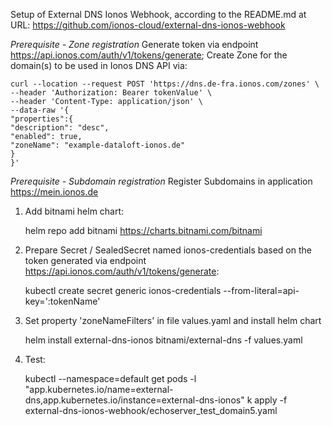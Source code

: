 Setup of External DNS Ionos Webhook, according to the README.md at URL:
https://github.com/ionos-cloud/external-dns-ionos-webhook

*Prerequisite - Zone registration*
Generate token via endpoint https://api.ionos.com/auth/v1/tokens/generate;
Create Zone for the domain(s) to be used in Ionos DNS API via:

    
    curl --location --request POST 'https://dns.de-fra.ionos.com/zones' \
    --header 'Authorization: Bearer tokenValue' \
    --header 'Content-Type: application/json' \
    --data-raw '{
    "properties":{
    "description": "desc",
    "enabled": true,
    "zoneName": "example-dataloft-ionos.de"
    }
    }'

*Prerequisite - Subdomain registration*
Register Subdomains in application https://mein.ionos.de

1. Add bitnami helm chart:


    helm repo add bitnami https://charts.bitnami.com/bitnami

2. Prepare Secret / SealedSecret named ionos-credentials based on the token generated via endpoint https://api.ionos.com/auth/v1/tokens/generate:
    
    
    kubectl create secret generic ionos-credentials --from-literal=api-key=':tokenName'

3. Set property 'zoneNameFilters' in file values.yaml and install helm chart
    
    
    helm install external-dns-ionos bitnami/external-dns -f values.yaml


4. Test:


    kubectl --namespace=default get pods -l "app.kubernetes.io/name=external-dns,app.kubernetes.io/instance=external-dns-ionos"
    k apply -f external-dns-ionos-webhook/echoserver_test_domain5.yaml

